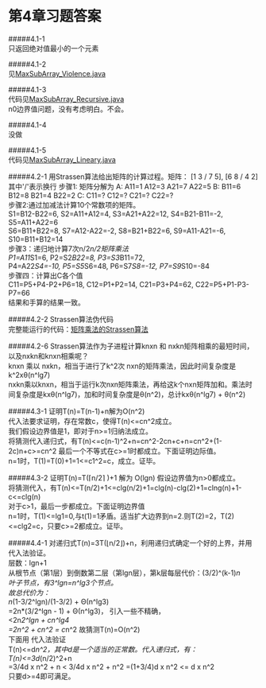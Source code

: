 第4章习题答案
=
#####4.1-1  
只返回绝对值最小的一个元素

#####4.1-2  
见[MaxSubArray_Violence.java](https://github.com/zhuxiuwei/CLRS/blob/master/src/chap04/MaxSubArray_Violence.java)  

#####4.1-3  
代码见[MaxSubArray_Recursive.java](https://github.com/zhuxiuwei/CLRS/blob/master/src/chap04/MaxSubArray_Recursive.java)  
n0边界值问题，没有考虑明白。不会。  

#####4.1-4  
没做  

#####4.1-5  
代码见[MaxSubArray_Lineary.java](https://github.com/zhuxiuwei/CLRS/blob/master/src/chap04/MaxSubArray_Lineary.java)  

#####4.2-1 用Strassen算法给出矩阵的计算过程。矩阵： [1 3 / 7 5], [6 8 / 4 2]  其中'/'表示换行
步骤1: 矩阵分解为
A: A11=1 A12=3 A21=7 A22=5 
B: B11=6 B12=8 B21=4 B22=2
C: C11=? C12=? C21=? C22=?  
步骤2:通过加减法计算10个常数项的矩阵。  
S1=B12-B22=6, S2=A11+A12=4, S3=A21+A22=12, S4=B21-B11=-2, S5=A11+A22=6  
S6=B11+B22=8, S7=A12-A22=-2, S8=B21+B22=6, S9=A11-A21=-6, S10=B11+B12=14  
步骤3：递归地计算7次n/2*n/2矩阵乘法  
P1=A11*S1=6, P2=S2*B22=8, P3=S3*B11=72,  
P4=A22*S4=-10, P5=S5*S6=48, P6=S7*S8=-12, P7=S9*S10=-84  
步骤四：计算出C各个值  
C11=P5+P4-P2+P6=18, C12=P1+P2=14, C21=P3+P4=62, C22=P5+P1-P3-P7=66  
结果和手算的结果一致。

#####4.2-2 Strassen算法伪代码  
完整能运行的代码：[矩阵乘法的Strassen算法](https://github.com/zhuxiuwei/CLRS/blob/master/src/chap04/MatrixMultipleStrassen.java)  

#####4.2-6 Strassen算法作为子进程计算knxn 和 nxkn矩阵相乘的最短时间，以及nxkn和knxn相乘呢？  
knxn 乘以 nxkn，相当于进行了k^2次 nxn的矩阵乘法，因此时间复杂度是k^2xθ(n^lg7)  
nxkn乘以knxn，相当于运行k次nxn矩阵乘法，再给这k个nxn矩阵加和。乘法时间复杂度是kxθ(n^lg7)，加和时间复杂度是θ(n^2)，总计kxθ(n^lg7) +  θ(n^2)  


#####4.3-1 证明T(n)=T(n-1)+n解为O(n^2)  
代入法要求证明，存在常数c，使得T(n)<=cn^2成立。  
我们假设边界值是1，即对于n>=1归纳法成立。  
将猜测代入递归式，有T(n)<=c(n-1)^2+n=cn^2-2cn+c+n=cn^2+(1-2c)n+c>=cn^2
最后一个不等式在c>=1时都成立。下面证明边际值。  
n=1时，T(1)=T(0)+1=1<=c1^2=c，成立。证毕。  

#####4.3-2 证明T(n)=T(⌈n/2⌉ )+1 解为 O(lgn)
假设边界值为n>0都成立。  
将猜测代入，有T(n)<=T(n/2)+1<=clg(n/2)+1=clg(n)-clg(2)+1=clng(n)+1-c<=clg(n)  
对于c>1，最后一步都成立。下面证明边界值  
n=1时，T(1)<=lg1=0,与t(1)=1矛盾。适当扩大边界到n=2.则T(2)=2，T(2)<=clg2=c，只要c>=2都成立。证毕。  

#####4.4-1 对递归式T(n)=3T(⌊n/2⌋)+n，利用递归式确定一个好的上界，并用代入法验证。  
层数：lgn+1  
从根节点（第1层）到倒数第二层（第lgn层），第k层每层代价：(3/2)^(k-1)*n  
叶子节点，有3^lgn=n^lg3个节点。  
故总代价为：  
n*(1-3/2^lgn)/(1-3/2) + Θ(n^lg3)  
=2n*(3/2^lgn - 1) + Θ(n^lg3)， 引入一些不精确，  
<2n*2^lgn + cn^lg4  
=2n^2 + cn^2 = c*n^2
故猜测T(n)=O(n^2)  
下面用 代入法验证  
T(n)<=d*n^2，其中d是一个适当的正常数。代入递归式，有：  
T(n)<=3d*(n/2)^2+n  
=3/4d x n^2 + n < 3/4d x n^2 + n^2 =(1+3/4)d x n^2 <= d x n^2  
只要d>=4即可满足。  



